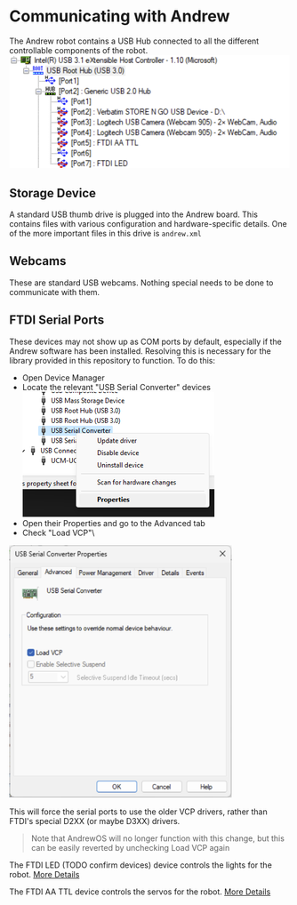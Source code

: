 # Communicating with Andrew
The Andrew robot contains a USB Hub connected to all the different controllable components of the robot.
![USB tree of Andrew](images/usb_tree.png)

## Storage Device
A standard USB thumb drive is plugged into the Andrew board. This contains files with various configuration and hardware-specific details. One of the more important files in this drive is `andrew.xml`

## Webcams
These are standard USB webcams. Nothing special needs to be done to communicate with them.

## FTDI Serial Ports
These devices may not show up as COM ports by default, especially if the Andrew software has been installed. Resolving this is necessary for the library provided in this repository to function. To do this:
- Open Device Manager
- Locate the relevant "USB Serial Converter" devices\
![opening the properties of the serial device](images/device_manager.png)
- Open their Properties and go to the Advanced tab
- Check "Load VCP"\
<img src="images/enable_vcp.png" alt="Load VCP checkbox" width="400" />


This will force the serial ports to use the older VCP drivers, rather than FTDI's special D2XX (or maybe D3XX) drivers.
> Note that AndrewOS will no longer function with this change, but this can be easily reverted by unchecking Load VCP again

The FTDI LED (TODO confirm devices) device controls the lights for the robot. [More Details](LightControls.md)

The FTDI AA TTL device controls the servos for the robot. [More Details](Servos.md)